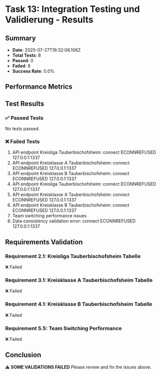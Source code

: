 # Task 13: Integration Testing und Validierung - Results

## Summary
- **Date**: 2025-07-27T16:32:06.106Z
- **Total Tests**: 8
- **Passed**: 0
- **Failed**: 8
- **Success Rate**: 0.0%

## Performance Metrics


## Test Results

### ✅ Passed Tests
No tests passed.

### ❌ Failed Tests
1. API endpoint Kreisliga Tauberbischofsheim: connect ECONNREFUSED 127.0.0.1:1337
2. API endpoint Kreisklasse A Tauberbischofsheim: connect ECONNREFUSED 127.0.0.1:1337
3. API endpoint Kreisklasse B Tauberbischofsheim: connect ECONNREFUSED 127.0.0.1:1337
4. API endpoint Kreisliga Tauberbischofsheim: connect ECONNREFUSED 127.0.0.1:1337
5. API endpoint Kreisklasse A Tauberbischofsheim: connect ECONNREFUSED 127.0.0.1:1337
6. API endpoint Kreisklasse B Tauberbischofsheim: connect ECONNREFUSED 127.0.0.1:1337
7. Team switching performance issues
8. Data consistency validation error: connect ECONNREFUSED 127.0.0.1:1337

## Requirements Validation

### Requirement 2.1: Kreisliga Tauberbischofsheim Tabelle
❌ Failed

### Requirement 3.1: Kreisklasse A Tauberbischofsheim Tabelle  
❌ Failed

### Requirement 4.1: Kreisklasse B Tauberbischofsheim Tabelle
❌ Failed

### Requirement 5.5: Team Switching Performance
❌ Failed

## Conclusion
⚠️ **SOME VALIDATIONS FAILED** Please review and fix the issues above.
